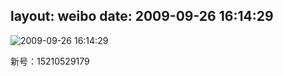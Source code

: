 layout: weibo
date: 2009-09-26 16:14:29
---
<meta name="referrer" content="no-referrer" />

<img src="/images/favicon.ico" style="float: left;"/>2009-09-26 16:14:29

新号：15210529179

